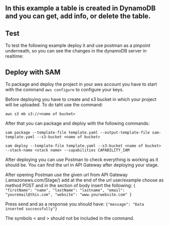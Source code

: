 ## In this example a table is created in DynamoDB and you can get, add info, or delete the table.

## Test

To test the following example deploy it and use postman as a pinpoint underneath, so you can see the changes in the dynamoDB server in realtime:

## Deploy with SAM

To package and deploy the project in your aws account you have to start with the command ```aws configure``` to configure your keys.

Before deploying you have to create and s3 bucket in which your project will be uploaded. To do taht use the command:

```aws s3 mb s3://<name of bucket>```

After that you can package and deploy with the following commands:

```sam package --template-file template.yaml --output-template-file sam-template.yaml --s3-bucket <name of bucket>```

```sam deploy --template-file template.yaml --s3-bucket <name of bucket> --stack-name <stack name> --capabilities CAPABILITY_IAM```

After deploying you can use Postman to check everything is working as it should be. You can find the url in API Gateway after deploying your stage.

After opening Postman use the given url from API Gateway (<given>.amazonaws.com/Stage/) add at the end of the url user/example choose as method POST and in the section of body insert the following:
```{ "firstName": "name", "lastName": "lastname", "email": "youremail@this.com", "website": "www.yourwebsite.com" }```

Press send and as a response you should have:
```{"message": "Data inserted successfully"}```

The symbols < and > should not be included in the command.
